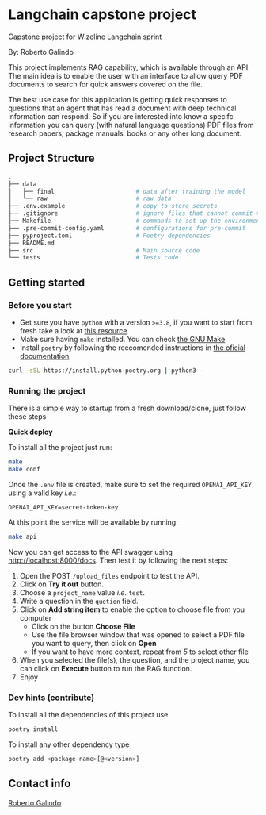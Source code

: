 # Langchain capstone project

Capstone project for Wizeline Langchain sprint

By: Roberto Galindo

This project implements RAG capability, which is available through an API. The main idea is to enable the user with an interface to allow query PDF documents to search for quick answers covered on the file.

The best use case for this application is getting quick responses to questions that an agent that has read a document with deep technical information can respond. So if you are interested into know a specifc information you can query (with natural language questions) PDF files from research papers, package manuals, books or any other long document.




## Project Structure
```bash
.
├── data            
│   ├── final                       # data after training the model
│   └── raw                         # raw data
├── .env.example                    # copy to store secrets
├── .gitignore                      # ignore files that cannot commit to Git
├── Makefile                        # commands to set up the environment
├── .pre-commit-config.yaml         # configurations for pre-commit
├── pyproject.toml                  # Poetry dependencies
├── README.md                       
├── src                             # Main source code
└── tests                           # Tests code
```

## Getting started

### Before you start

- Get sure you have `python` with a version `>=3.8`, if you want to start from fresh take a look at [this resource](https://wiki.python.org/moin/BeginnersGuide/Download).
- Make sure having `make` installed. You can check [the GNU Make](https://www.gnu.org/software/make/#download)
- Install `poetry` by following the reccomended instructions in [the oficial documentation](https://python-poetry.org/docs/#installation)

```bash
curl -sSL https://install.python-poetry.org | python3 -
```

### Running the project

There is a simple way to startup from a fresh download/clone, just follow these steps

**Quick deploy**

To install all the project just run:

```bash
make
make conf
```
 
Once the `.env` file is created, make sure to set the required `OPENAI_API_KEY` using a valid key _i.e._:

```
OPENAI_API_KEY=secret-token-key
```

At this point the service will be available by running:

```bash
make api
```

Now you can get access to the API swagger using [http://localhost:8000/docs](http://localhost:8000/docs). Then test it by following the next steps:

1. Open the POST `/upload_files` endpoint to test the API.
2. Click on **Try it out** button.
3. Choose a `project_name` value _i.e._ `test`.
4. Write a question in the `quetion` field.
5. Click on **Add string item** to enable the option to choose file from you computer
   - Click on the button **Choose File**
   - Use the file browser window that was opened to select a PDF file you want to query, then click on **Open**
   - If you want to have more context, repeat from _5_ to select other file
6. When you selected the file(s), the question, and the project name, you can click on **Execute** button to run the RAG function.
7. Enjoy



### Dev hints (contribute)


To install all the dependencies of this project use

```bash
poetry install
```

To install any other dependency type

```bash
poetry add <package-name>[@<version>]
```

## Contact info

[Roberto Galindo](mailto:roberto.galindo@wizeline.com)
